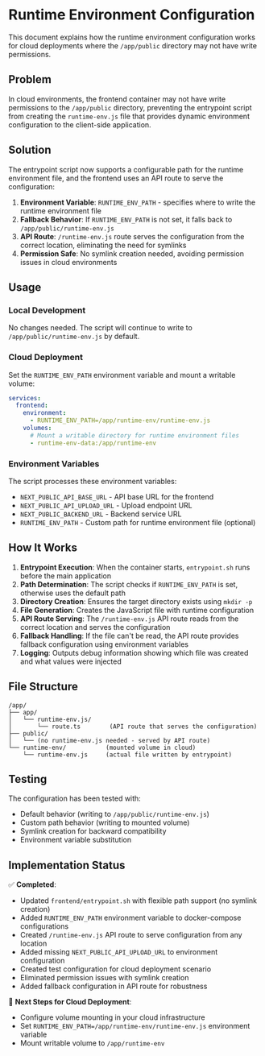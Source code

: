 # Runtime Environment Configuration

This document explains how the runtime environment configuration works for cloud deployments where the `/app/public` directory may not have write permissions.

## Problem

In cloud environments, the frontend container may not have write permissions to the `/app/public` directory, preventing the entrypoint script from creating the `runtime-env.js` file that provides dynamic environment configuration to the client-side application.

## Solution

The entrypoint script now supports a configurable path for the runtime environment file, and the frontend uses an API route to serve the configuration:

1. **Environment Variable**: `RUNTIME_ENV_PATH` - specifies where to write the runtime environment file
2. **Fallback Behavior**: If `RUNTIME_ENV_PATH` is not set, it falls back to `/app/public/runtime-env.js`
3. **API Route**: `/runtime-env.js` route serves the configuration from the correct location, eliminating the need for symlinks
4. **Permission Safe**: No symlink creation needed, avoiding permission issues in cloud environments

## Usage

### Local Development
No changes needed. The script will continue to write to `/app/public/runtime-env.js` by default.

### Cloud Deployment
Set the `RUNTIME_ENV_PATH` environment variable and mount a writable volume:

```yaml
services:
  frontend:
    environment:
      - RUNTIME_ENV_PATH=/app/runtime-env/runtime-env.js
    volumes:
      # Mount a writable directory for runtime environment files
      - runtime-env-data:/app/runtime-env
```

### Environment Variables

The script processes these environment variables:

- `NEXT_PUBLIC_API_BASE_URL` - API base URL for the frontend
- `NEXT_PUBLIC_API_UPLOAD_URL` - Upload endpoint URL  
- `NEXT_PUBLIC_BACKEND_URL` - Backend service URL
- `RUNTIME_ENV_PATH` - Custom path for runtime environment file (optional)

## How It Works

1. **Entrypoint Execution**: When the container starts, `entrypoint.sh` runs before the main application
2. **Path Determination**: The script checks if `RUNTIME_ENV_PATH` is set, otherwise uses the default path
3. **Directory Creation**: Ensures the target directory exists using `mkdir -p`
4. **File Generation**: Creates the JavaScript file with runtime configuration
5. **API Route Serving**: The `/runtime-env.js` API route reads from the correct location and serves the configuration
6. **Fallback Handling**: If the file can't be read, the API route provides fallback configuration using environment variables
7. **Logging**: Outputs debug information showing which file was created and what values were injected

## File Structure

```
/app/
├── app/
│   └── runtime-env.js/
│       └── route.ts        (API route that serves the configuration)
├── public/
│   └── (no runtime-env.js needed - served by API route)
└── runtime-env/           (mounted volume in cloud)
    └── runtime-env.js     (actual file written by entrypoint)
```

## Testing

The configuration has been tested with:
- Default behavior (writing to `/app/public/runtime-env.js`)
- Custom path behavior (writing to mounted volume)
- Symlink creation for backward compatibility
- Environment variable substitution

## Implementation Status

✅ **Completed**:
- Updated `frontend/entrypoint.sh` with flexible path support (no symlink creation)
- Added `RUNTIME_ENV_PATH` environment variable to docker-compose configurations
- Created `/runtime-env.js` API route to serve configuration from any location
- Added missing `NEXT_PUBLIC_API_UPLOAD_URL` to environment configuration
- Created test configuration for cloud deployment scenario
- Eliminated permission issues with symlink creation
- Added fallback configuration in API route for robustness

🔄 **Next Steps for Cloud Deployment**:
- Configure volume mounting in your cloud infrastructure
- Set `RUNTIME_ENV_PATH=/app/runtime-env/runtime-env.js` environment variable
- Mount writable volume to `/app/runtime-env`